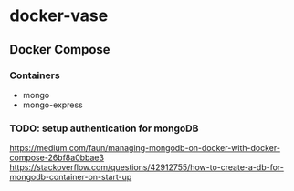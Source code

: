# docker-vase

## Docker Compose

### Containers

- mongo
- mongo-express

### TODO: setup authentication for mongoDB

https://medium.com/faun/managing-mongodb-on-docker-with-docker-compose-26bf8a0bbae3
https://stackoverflow.com/questions/42912755/how-to-create-a-db-for-mongodb-container-on-start-up
